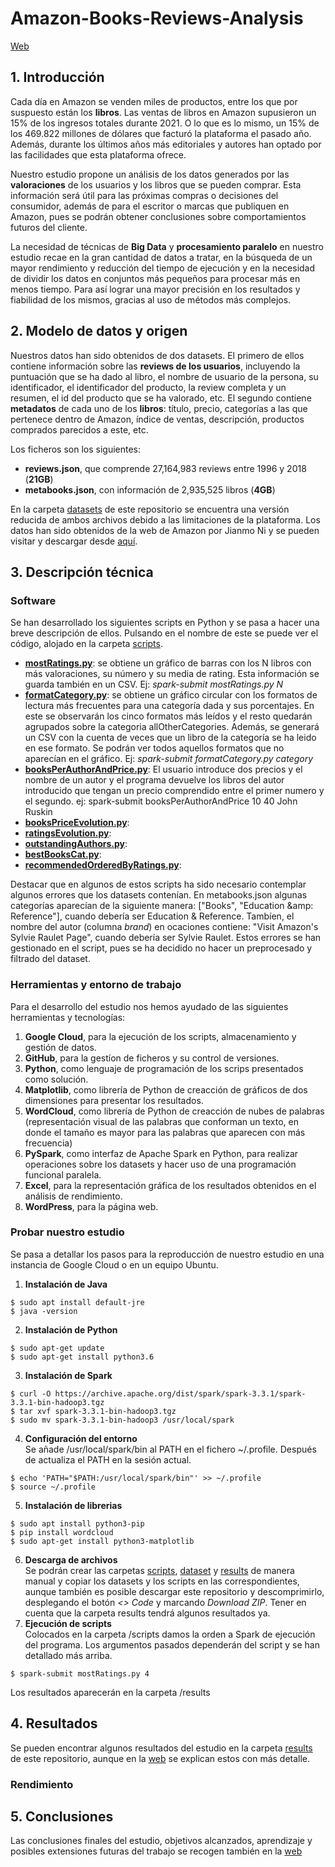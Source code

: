 # Amazon-Books-Reviews-Analysis

[Web](https://booksreviews.cloudaccess.host/)
## 1. Introducción
Cada día en Amazon se venden miles de productos, entre los que por suspuesto están los **libros**. Las ventas de libros en Amazon supusieron un 15% de los ingresos totales durante 2021. O lo que es lo mismo, un 15% de los 469.822 millones de dólares que facturó la plataforma el pasado año. Además, durante los últimos años más editoriales y autores han optado por las facilidades que esta plataforma ofrece.

Nuestro estudio propone un análisis de los datos generados por las **valoraciones** de los usuarios y los libros que se pueden comprar. Esta información será útil para las próximas compras o decisiones del consumidor, además de para el escritor o marcas que publiquen en Amazon, pues se podrán obtener conclusiones sobre comportamientos futuros del cliente.

La necesidad de técnicas de **Big Data** y **procesamiento paralelo** en nuestro estudio recae en la gran cantidad de datos a tratar, en la búsqueda de un mayor rendimiento y reducción del tiempo de ejecución y en la necesidad de dividir los datos en conjuntos más pequeños para procesar más en menos tiempo. Para así lograr una mayor precisión en los resultados y fiabilidad de los mismos, gracias al uso de métodos más complejos.

## 2. Modelo de datos y origen
Nuestros datos han sido obtenidos de dos datasets. El primero de ellos contiene información sobre las **reviews de los usuarios**, incluyendo la puntuación que se ha dado al libro, el nombre de usuario de la persona, su identificador, el identificador del producto, la review completa y un resumen, el id del producto que se ha valorado, etc. El segundo contiene **metadatos** de cada uno de los **libros**: título, precio, categorías a las que pertenece dentro de Amazon, índice de ventas, descripción, productos comprados parecidos a este, etc.

Los ficheros son los siguientes:
- **reviews.json**, que comprende 27,164,983 reviews entre 1996 y 2018 (**21GB**)
- **metabooks.json**, con información de 2,935,525 libros (**4GB**)

En la carpeta [datasets](/dataset) de este repositorio se encuentra una versión reducida de ambos archivos debido a las limitaciones de la plataforma. Los datos han sido obtenidos de la web de Amazon por Jianmo Ni y se pueden visitar y descargar desde [aquí](https://nijianmo.github.io/amazon/index.html). 

## 3. Descripción técnica
### Software
Se han desarrollado los siguientes scripts en Python y se pasa a hacer una breve descripción de ellos. Pulsando en el nombre de este se puede ver el código, alojado en la carpeta [scripts](/scripts).
- [**mostRatings.py**](/scripts/mostRatings.py): se obtiene un gráfico de barras con los N libros con más valoraciones, su número y su media de rating. Esta información se guarda también en un CSV. Ej: _spark-submit mostRatings.py N_
- [**formatCategory.py**](/scripts/formatCategory.py): se obtiene un gráfico circular con los formatos de lectura más frecuentes para una categoría dada y sus porcentajes. En este se observarán los cinco formatos más leídos y el resto quedarán agrupados sobre la categoria allOtherCategories. Además, se generará un CSV con la cuenta de veces que un libro de la categoría se ha leido en ese formato. Se podrán ver todos aquellos formatos que no aparecían en el gráfico. Ej: _spark-submit formatCategory.py category_
- [**booksPerAuthorAndPrice.py**](/scripts/booksPerAuthorAndPrice.py): El usuario introduce dos precios y el nombre de un autor y el programa devuelve los libros del autor introducido que tengan un precio comprendido entre el primer numero y el segundo. 
ej: spark-submit booksPerAuthorAndPrice 10 40 John Ruskin
- [**booksPriceEvolution.py**](/scripts/booksPriceEvolution.py):
- [**ratingsEvolution.py**](/scripts/ratingsEvolution.py):
- [**outstandingAuthors.py**](/scripts/outstandingAuthors.py):
- [**bestBooksCat.py**](/scripts/bestBooksCat.py):
- [**recommendedOrderedByRatings.py**](/scripts/recommendedOrderedByRatings.py):

Destacar que en algunos de estos scripts ha sido necesario contemplar algunos errores que los datasets contenían. En metabooks.json algunas categorías aparecían de la siguiente manera: ["Books", "Education &amp: Reference"], cuando debería ser Education & Reference. Tambíen, el nombre del autor (columna _brand_) en ocaciones contiene: "Visit Amazon's Sylvie Raulet Page", cuando debería ser Sylvie Raulet. Estos errores se han gestionado en el script, pues se ha decidido no hacer un preprocesado y filtrado del dataset.  

### Herramientas y entorno de trabajo
Para el desarrollo del estudio nos hemos ayudado de las siguientes herramientas y tecnologías:
1. **Google Cloud**, para la ejecución de los scripts, almacenamiento y gestión de datos.
2. **GitHub**, para la gestíon de ficheros y su control de versiones. 
3. **Python**, como lenguaje de programación de los scrips presentados como solución.
4. **Matplotlib**, como librería de Python de creacción de gráficos de dos dimensiones para presentar los resultados.
5. **WordCloud**, como librería de Python de creacción de nubes de palabras (representación visual de las palabras que conforman un texto, en donde el tamaño es mayor para las palabras que aparecen con más frecuencia)
6. **PySpark**, como interfaz de Apache Spark en Python, para realizar operaciones sobre los datasets y hacer uso de una programación funcional paralela.
7. **Excel**, para la representación gráfica de los resultados obtenidos en el análisis de rendimiento.
8. **WordPress**, para la página web.

### Probar nuestro estudio
Se pasa a detallar los pasos para la reproducción de nuestro estudio en una instancia de Google Cloud o en un equipo Ubuntu.
1. **Instalación de Java**<br />
 ```
 $ sudo apt install default-jre
 $ java -version
 ```
2. **Instalación de Python**
```
$ sudo apt-get update
$ sudo apt-get install python3.6
```
3. **Instalación de Spark**
```
$ curl -O https://archive.apache.org/dist/spark/spark-3.3.1/spark-3.3.1-bin-hadoop3.tgz
$ tar xvf spark-3.3.1-bin-hadoop3.tgz
$ sudo mv spark-3.3.1-bin-hadoop3 /usr/local/spark
```
4. **Configuración del entorno** <br />
Se añade /usr/local/spark/bin al PATH en el fichero ~/.profile. Después de actualiza el PATH en la sesión actual.
```
$ echo 'PATH="$PATH:/usr/local/spark/bin"' >> ~/.profile
$ source ~/.profile
```
5. **Instalación de librerias**
```
$ sudo apt install python3-pip
$ pip install wordcloud
$ sudo apt-get install python3-matplotlib
```
6. **Descarga de archivos** <br />
Se podrán crear las carpetas [scripts](/scripts), [dataset](/dataset) y [results](/results) de manera manual y copiar los datasets y los scripts en las correspondientes, aunque también es posible descargar este repositorio y descomprimirlo, desplegando el botón _<> Code_ y marcando _Download ZIP_. Tener en cuenta que la carpeta results tendrá algunos resultados ya.
7. **Ejecución de scripts** <br />
Colocados en la carpeta /scripts damos la orden a Spark de ejecución del programa. Los argumentos pasados dependerán del script y se han detallado más arriba.
```
$ spark-submit mostRatings.py 4
```
Los resultados aparecerán en la carpeta /results 
<br />
## 4. Resultados
Se pueden encontrar algunos resultados del estudio en la carpeta [results](/results) de este repositorio, aunque en la [web](https://booksreviews.cloudaccess.host/) se explican estos con más detalle.
### Rendimiento
## 5. Conclusiones
Las conclusiones finales del estudio, objetivos alcanzados, aprendizaje y posibles extensiones futuras del trabajo se recogen también en la [web](https://booksreviews.cloudaccess.host/)
 
